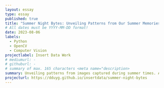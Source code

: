 ```yaml
---
layout: essay
type: essay
published: true
title: "Summer Night Bytes: Unveiling Patterns from Our Summer Memories"
# All dates must be YYYY-MM-DD format!
date: 2023-08-06
labels:
  - Python
  - OpenCV
  - Computer Vision
projectlabel: Insert Data Work
# mediumurl: -
# githuburl: -
# summary of max. 165 characters <meta name="description>
summary: Unveiling patterns from images captured during summer times. Analyzing summer photos.
projecturl: https://dduyg.github.io/insertdata/summer-night-bytes
---
```


